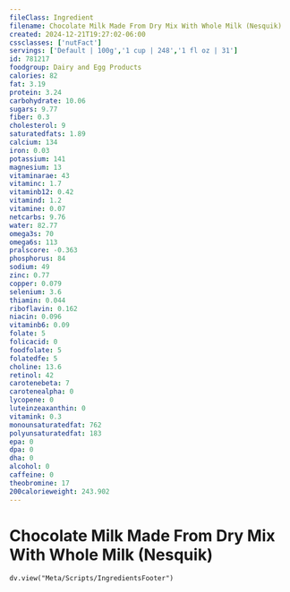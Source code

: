 ```yaml
---
fileClass: Ingredient
filename: Chocolate Milk Made From Dry Mix With Whole Milk (Nesquik)
created: 2024-12-21T19:27:02-06:00
cssclasses: ['nutFact']
servings: ['Default | 100g','1 cup | 248','1 fl oz | 31']
id: 781217
foodgroup: Dairy and Egg Products 
calories: 82
fat: 3.19
protein: 3.24
carbohydrate: 10.06
sugars: 9.77
fiber: 0.3
cholesterol: 9
saturatedfats: 1.89
calcium: 134
iron: 0.03
potassium: 141
magnesium: 13
vitaminarae: 43
vitaminc: 1.7
vitaminb12: 0.42
vitamind: 1.2
vitamine: 0.07
netcarbs: 9.76
water: 82.77
omega3s: 70
omega6s: 113
pralscore: -0.363
phosphorus: 84
sodium: 49
zinc: 0.77
copper: 0.079
selenium: 3.6
thiamin: 0.044
riboflavin: 0.162
niacin: 0.096
vitaminb6: 0.09
folate: 5
folicacid: 0
foodfolate: 5
folatedfe: 5
choline: 13.6
retinol: 42
carotenebeta: 7
carotenealpha: 0
lycopene: 0
luteinzeaxanthin: 0
vitamink: 0.3
monounsaturatedfat: 762
polyunsaturatedfat: 183
epa: 0
dpa: 0
dha: 0
alcohol: 0
caffeine: 0
theobromine: 17
200calorieweight: 243.902
---
```


# Chocolate Milk Made From Dry Mix With Whole Milk (Nesquik)

```dataviewjs
dv.view("Meta/Scripts/IngredientsFooter")
```